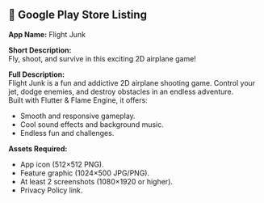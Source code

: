 ## 🏪 Google Play Store Listing

**App Name:** Flight Junk

**Short Description:**  
Fly, shoot, and survive in this exciting 2D airplane game!

**Full Description:**  
Flight Junk is a fun and addictive 2D airplane shooting game. Control your jet, dodge enemies, and destroy obstacles in an endless adventure.  
Built with Flutter & Flame Engine, it offers:  
- Smooth and responsive gameplay.  
- Cool sound effects and background music.  
- Endless fun and challenges.  

**Assets Required:**  
- App icon (512×512 PNG).  
- Feature graphic (1024×500 JPG/PNG).  
- At least 2 screenshots (1080×1920 or higher).  
- Privacy Policy link.  
